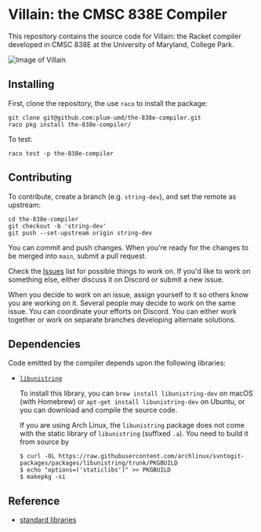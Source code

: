 # Villain: the CMSC 838E Compiler

This repository contains the source code for Villain: the Racket
compiler developed in CMSC 838E at the University of Maryland, College
Park.

![Image of Villain](https://external-preview.redd.it/IKpBn5nc0EsiKGW9oK9715diei5UWi3WVWe1l7IZ9iY.png?auto=webp&s=034d509d75c9809e37ef52ba037eda3391185741)

## Installing

First, clone the repository, the use `raco` to install the package:

```
git clone git@github.com:plum-umd/the-838e-compiler.git
raco pkg install the-838e-compiler/
```

To test:
```
raco test -p the-838e-compiler
```

## Contributing

To contribute, create a branch (e.g. `string-dev`), and set the remote as upstream:
```
cd the-838e-compiler
git checkout -b 'string-dev'
git push --set-upstream origin string-dev
```
You can commit and push changes.  When you're ready for the changes to be merged into `main`, submit a pull request.

Check the [Issues](https://github.com/plum-umd/the-838e-compiler/issues) list for
possible things to work on.  If you'd like to work on something else, either discuss
it on Discord or submit a new issue.

When you decide to work on an issue, assign yourself to it so others know you are
working on it.  Several people may decide to work on the same issue.  You can
coordinate your efforts on Discord.  You can either work together or work on separate
branches developing alternate solutions.

## Dependencies

Code emitted by the compiler depends upon the following libraries:

* [`libunistring`](https://www.gnu.org/software/libunistring/)

  To install this library, you can `brew install libunistring-dev` on
  macOS (with Homebrew) or `apt-get install libunistring-dev` on
  Ubuntu, or you can download and compile the source code.

  If you are using Arch Linux, the `libunistring` package does not come with
  the static library of `libunistring` (suffixed `.a`). You need to build it
  from source by

  ```console
  $ curl -OL https://raw.githubusercontent.com/archlinux/svntogit-packages/packages/libunistring/trunk/PKGBUILD
  $ echo "options=('staticlibs')" >> PKGBUILD
  $ makepkg -si
  ```

## Reference

- [standard libraries](stdlibs.md)